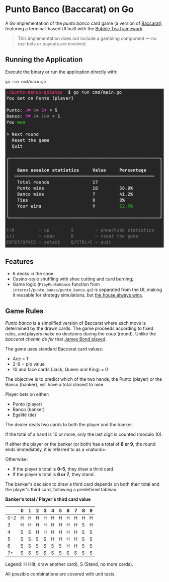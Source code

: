 # Punto Banco (Baccarat) on Go

A Go implementation of the *punto banco* card game (a version of [Baccarat](https://en.wikipedia.org/wiki/Baccarat)), featuring a terminal-based UI built with the [Bubble Tea framework](https://github.com/charmbracelet/bubbletea/).

> This implementation does not include a gambling component — no real bets or payouts are involved.

## Running the Application

Execute the binary or run the application directly with:

```bash
go run cmd/main.go
```

<img width="530" src="./screenshot.png" />

## Features

- 6 decks in the shoe
- Casino-style shuffling with shoe cutting and card burning;
- Game logic (`PlayPuntoBanco` function from `internal/punto_banco/punto_banco.go`) is separated from the UI, making it reusable for strategy simulations, but [the house always wins](https://paulvanderlaken.com/2018/01/10/baccarat-simulation-payoff/).

## Game Rules

*Punto banco* is a simplified version of Baccarat where each move is determined by the drawn cards. The game proceeds according to fixed rules, and players make no decisions during the coup (round). Unlike the *baccarat chemin de fer* that [James Bond played](https://www.youtube.com/watch?v=7nFgqmAMglk).

The game uses standard Baccarat card values:
- Ace = 1
- 2–9 = pip value
- 10 and face cards (Jack, Queen and King) = 0

The objective is to predict which of the two hands, the Punto (player) or the Banco (banker), will have a total closest to nine.

Player bets on either:
- Punto (player)
- Banco (banker)
- Egalité (tie)

The dealer deals two cards to both the player and the banker.

If the total of a hand is 10 or more, only the last digit is counted (modulo 10).

If either the player or the banker (or both) has a total of **8 or 9**, the round ends immediately, it is referred to as a «natural».

Otherwise:
- If the player's total is **0–5**, they draw a third card.
- If the player's total is **6 or 7**, they stand.

The banker's decision to draw a third card depends on both their total and the player's third card, following a predefined tableau:

**Banker's total / Player's third card value**

|     | 0 | 1 | 2 | 3 | 4 | 5 | 6 | 7 | 8 | 9 |
|-----|---|---|---|---|---|---|---|---|---|---|
| 0-2 | H | H | H | H | H | H | H | H | H | H |
| 3   | H | H | H | H | H | H | H | H | S | H |
| 4   | S | S | H | H | H | H | H | H | S | S |
| 5   | S | S | S | S | H | H | H | H | S | S |
| 6   | S | S | S | S | S | S | H | H | S | S |
| 7+  | S | S | S | S | S | S | S | S | S | S |

Legend: H (Hit, draw another card), S (Stand, no more cards).

All possible combinations are covered with unit tests.
